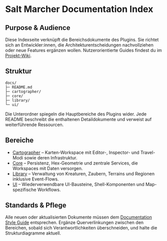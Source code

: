# Salt Marcher Documentation Index

## Purpose & Audience
Diese Indexseite verknüpft die Bereichsdokumente des Plugins. Sie richtet sich an Entwickler:innen, die Architekturentscheidungen
nachvollziehen oder neue Features ergänzen wollen. Nutzerorientierte Guides findest du im [Projekt-Wiki](../../wiki/README.md).

## Struktur
```
docs/
├─ README.md
├─ cartographer/
├─ core/
├─ library/
└─ ui/
```
Die Unterordner spiegeln die Hauptbereiche des Plugins wider. Jede README beschreibt die enthaltenen Detaildokumente und verweist
auf weiterführende Ressourcen.

## Bereiche
- [Cartographer](cartographer/README.md) – Karten-Workspace mit Editor-, Inspector- und Travel-Modi sowie deren Infrastruktur.
- [Core](core/README.md) – Persistenz, Hex-Geometrie und zentrale Services, die Workspaces mit Daten versorgen.
- [Library](library/README.md) – Verwaltung von Kreaturen, Zaubern, Terrains und Regionen inklusive Event-Flows.
- [UI](ui/README.md) – Wiederverwendbare UI-Bausteine, Shell-Komponenten und Map-spezifische Workflows.

## Standards & Pflege
Alle neuen oder aktualisierten Dokumente müssen dem [Documentation Style Guide](../../style-guide.md) entsprechen. Ergänze
Querverlinkungen zwischen den Bereichen, sobald sich Verantwortlichkeiten überschneiden, und halte die Strukturdiagramme aktuell.
